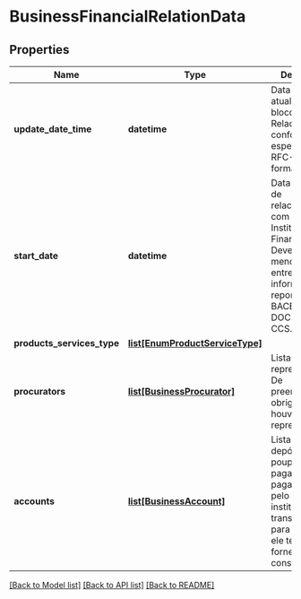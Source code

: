 # BusinessFinancialRelationData

## Properties
Name | Type | Description | Notes
------------ | ------------- | ------------- | -------------
**update_date_time** | **datetime** | Data e hora da atualização do bloco de Relacionamento, conforme especificação RFC-3339, formato UTC. | 
**start_date** | **datetime** | Data de início de relacionamento com a Instituição Financeira. Deve trazer o menor valor entre a informação reportada ao BACEN pelo DOC 3040 e CCS. | 
**products_services_type** | [**list[EnumProductServiceType]**](EnumProductServiceType.md) |  | 
**procurators** | [**list[BusinessProcurator]**](BusinessProcurator.md) | Lista dos representantes. De preenchimento obrigatório se houver representante. | 
**accounts** | [**list[BusinessAccount]**](BusinessAccount.md) | Lista de contas depósito à vista, poupança e pagamento pré-pagas mantidas pelo cliente na instituição transmissora e para as quais ele tenha fornecido consentimento.      | 

[[Back to Model list]](../README.md#documentation-for-models) [[Back to API list]](../README.md#documentation-for-api-endpoints) [[Back to README]](../README.md)

